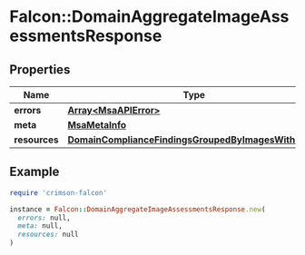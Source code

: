 # Falcon::DomainAggregateImageAssessmentsResponse

## Properties

| Name | Type | Description | Notes |
| ---- | ---- | ----------- | ----- |
| **errors** | [**Array&lt;MsaAPIError&gt;**](MsaAPIError.md) |  | [optional] |
| **meta** | [**MsaMetaInfo**](MsaMetaInfo.md) |  |  |
| **resources** | [**DomainComplianceFindingsGroupedByImagesWithScroll**](DomainComplianceFindingsGroupedByImagesWithScroll.md) |  |  |

## Example

```ruby
require 'crimson-falcon'

instance = Falcon::DomainAggregateImageAssessmentsResponse.new(
  errors: null,
  meta: null,
  resources: null
)
```

